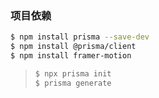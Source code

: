 ### 项目依赖

```sh
$ npm install prisma --save-dev
$ npm install @prisma/client
$ npm install framer-motion
```

> ```sh
> $ npx prisma init
> $ prisma generate
> ```
